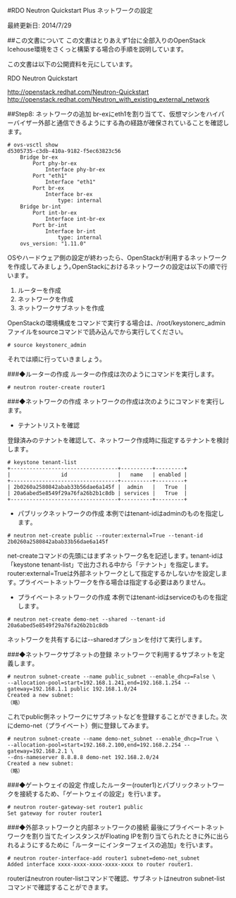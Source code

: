 #RDO Neutron Quickstart Plus ネットワークの設定

最終更新日: 2014/7/29

##この文書について
この文書はとりあえず1台に全部入りのOpenStack Icehouse環境をさくっと構築する場合の手順を説明しています。

この文書は以下の公開資料を元にしています。

RDO Neutron Quickstart

<http://openstack.redhat.com/Neutron-Quickstart>
<http://openstack.redhat.com/Neutron_with_existing_external_network>

##Step8: ネットワークの追加
br-exにeth1を割り当てて、仮想マシンをハイパーバイザー外部と通信できるようにする為の経路が確保されていることを確認します。

````
# ovs-vsctl show
d5305735-c3db-410a-9182-f5ec63823c56
    Bridge br-ex
        Port phy-br-ex
            Interface phy-br-ex
        Port "eth1"
            Interface "eth1"
        Port br-ex
            Interface br-ex
                type: internal
    Bridge br-int
        Port int-br-ex
            Interface int-br-ex
        Port br-int
            Interface br-int
                type: internal
    ovs_version: "1.11.0"
````

OSやハードウェア側の設定が終わったら、OpenStackが利用するネットワークを作成してみましょう｡OpenStackにおけるネットワークの設定は以下の順で行います｡

1. ルーターを作成
2. ネットワークを作成
3. ネットワークサブネットを作成

OpenStackの環境構成をコマンドで実行する場合は、/root/keystonerc_adminファイルをsourceコマンドで読み込んでから実行してください｡

````
# source keystonerc_admin
````

それでは順に行っていきましょう｡

###◆ルーターの作成
ルーターの作成は次のようにコマンドを実行します。

````
# neutron router-create router1
````

###◆ネットワークの作成
ネットワークの作成は次のようにコマンドを実行します。

- テナントリストを確認

登録済みのテナントを確認して、ネットワーク作成時に指定するテナントを検討します｡

````
# keystone tenant-list
+----------------------------------+----------+---------+
|                id                |   name   | enabled |
+----------------------------------+----------+---------+
| 2b0260a2580842abab33b56dae6a145f |  admin   |   True  |
| 20a6abed5e8549f29a76fa26b2b1c8db | services |   True  |
+----------------------------------+----------+---------+
````

- パブリックネットワークの作成
本例ではtenant-idはadminのものを指定します｡

````
# neutron net-create public --router:external=True --tenant-id 2b0260a2580842abab33b56dae6a145f
````

net-createコマンドの先頭にはまずネットワーク名を記述します｡
tenant-idは「keystone tenant-list」で出力される中から「テナント」を指定します。
router:external=Trueは外部ネットワークとして指定するかしないかを設定します｡
プライベートネットワークを作る場合は指定する必要はありません｡

- プライベートネットワークの作成
本例ではtenant-idはserviceのものを指定します｡

````
# neutron net-create demo-net --shared --tenant-id 20a6abed5e8549f29a76fa26b2b1c8db
````

ネットワークを共有するには--sharedオプションを付けて実行します｡

###◆ネットワークサブネットの登録
ネットワークで利用するサブネットを定義します｡

````
# neutron subnet-create --name public_subnet --enable_dhcp=False \
--allocation-pool=start=192.168.1.241,end=192.168.1.254 --gateway=192.168.1.1 public 192.168.1.0/24
Created a new subnet:
（略）
````

これでpublic側ネットワークにサブネットなどを登録することができました｡
次にdemo-net（プライベート）側に登録してみます。

````
# neutron subnet-create --name demo-net_subnet --enable_dhcp=True \
--allocation-pool=start=192.168.2.100,end=192.168.2.254 --gateway=192.168.2.1 \
--dns-nameserver 8.8.8.8 demo-net 192.168.2.0/24
Created a new subnet:
（略）
````

###◆ゲートウェイの設定
作成したルーター(router1)とパブリックネットワークを接続するため、「ゲートウェイの設定」を行います｡

````
# neutron router-gateway-set router1 public
Set gateway for router router1
````


###◆外部ネットワークと内部ネットワークの接続
最後にプライベートネットワークを割り当てたインスタンスがFloating IPを割り当てられたときに外に出られるようにするために「ルーターにインターフェイスの追加」を行います｡

````
# neutron router-interface-add router1 subnet=demo-net_subnet
Added interface xxxx-xxxx-xxxx-xxxx-xxxx to router router1.
````

routerはneutron router-listコマンドで確認、サブネットはneutron subnet-listコマンドで確認することができます。
